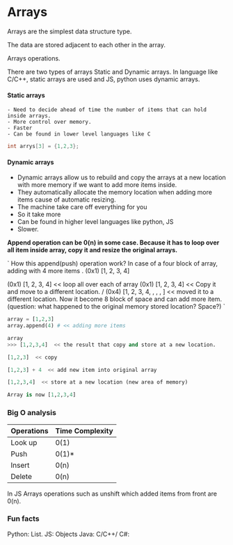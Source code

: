 # Arrays

Arrays are the simplest data structure type.

The data are stored adjacent to each other in the array.

Arrays operations.



There are two types of arrays Static and Dynamic arrays. 
In language like C/C++, static arrays are used and 
JS, python uses dynamic arrays.


#### Static arrays
	- Need to decide ahead of time the number of items that can hold inside arrays.
	- More control over memory.
	- Faster 
	- Can be found in lower level languages like C 

``` C
int arrys[3] = {1,2,3};
```

#### Dynamic arrays
* Dynamic arrays allow us to rebuild and copy the arrays at a new location with more memory if we want to add more items inside.
* They automatically allocate the memory location when adding more items cause of automatic resizing.
* The machine take care off everything for you
* So it take more 
* Can be found in higher level languages like python, JS
* Slower.

**Append operation can be  0(n) in some case. Because it has to loop over all item inside array, copy it and resize the original arrays.**

`
How this append(push) operation work?
In case of a four block of array, adding with 4 more items .
(0x1) [1, 2, 3, 4]

(0x1) [1, 2, 3, 4]  << loop all over each of array
(0x1) [1, 2, 3, 4]  << Copy it and move to a different location.
\/
(0x4)  [1, 2, 3, 4,  ,  ,  ,  ]  << moved it to a different location. Now it become 8 block of space and can add more item. 
(question: what happened to the original memory stored location? Space?)
`

``` python
array = [1,2,3]
array.append(4) # << adding more items

array
>>> [1,2,3,4]  << the result that copy and store at a new location.

[1,2,3]  << copy

[1,2,3] + 4  << add new item into original array

[1,2,3,4]  << store at a new location (new area of memory)

Array is now [1,2,3,4]
```

### Big O analysis
|Operations| Time Complexity|
|----------|------|
|Look up   | 0(1) |
|Push      | 0(1)* |
|Insert    | 0(n) |
|Delete    | 0(n) |



In JS
Arrays operations such as unshift which added items from front are 0(n).

### Fun facts
Python: List.
JS: Objects
Java: 
C/C++/ C#:


